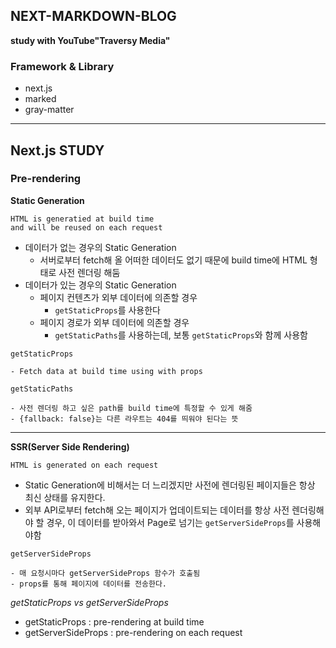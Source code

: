 ## NEXT-MARKDOWN-BLOG
**study with YouTube"Traversy Media"**

### Framework & Library
- next.js
- marked
- gray-matter

---

## Next.js STUDY

### Pre-rendering
**Static Generation**  
```
HTML is generatied at build time   
and will be reused on each request
```
- 데이터가 없는 경우의 Static Generation
  - 서버로부터 fetch해 올 어떠한 데이터도 없기 때문에 build time에 HTML 형태로 사전 렌더링 해둠
- 데이터가 있는 경우의 Static Generation
  - 페이지 컨텐츠가 외부 데이터에 의존할 경우
    - `getStaticProps`를 사용한다
  - 페이지 경로가 외부 데이터에 의존할 경우
    - `getStaticPaths`를 사용하는데, 보통 `getStaticProps`와 함께 사용함

`getStaticProps`
```
- Fetch data at build time using with props
```
`getStaticPaths`
```
- 사전 렌더링 하고 싶은 path를 build time에 특정할 수 있게 해줌
- {fallback: false}는 다른 라우트는 404를 띄워야 된다는 뜻
```
---  
**SSR(Server Side Rendering)**
```
HTML is generated on each request
```
- Static Generation에 비해서는 더 느리겠지만 사전에 렌더링된 페이지들은 항상 최신 상태를 유지한다.
- 외부 API로부터 fetch해 오는 페이지가 업데이트되는 데이터를 항상 사전 렌더링해야 할 경우, 이 데이터를 받아와서 Page로 넘기는 `getServerSideProps`를 사용해야함
  

`getServerSideProps`
```
- 매 요청시마다 getServerSideProps 함수가 호출됨
- props를 통해 페이지에 데이터를 전송한다.
```
  
*getStaticProps vs getServerSideProps*
- getStaticProps : pre-rendering at build time
- getServerSideProps : pre-rendering on each request